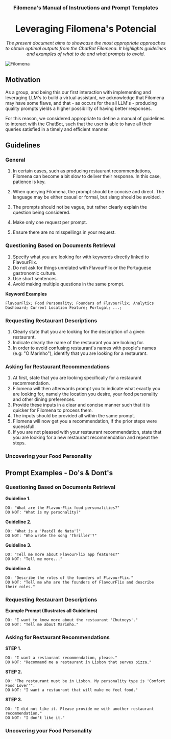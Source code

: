 <div align="center">
  <h3>Filomena's Manual of Instructions and Prompt Templates</h3>
  <h1> Leveraging Filomena's Potencial</h1>
  
<p><em> The present document aims to showcase the most appropriate approaches to obtain optimal outputs from the ChatBot Filomena. It highlights guidelines and examples of what to do and what prompts to avoid. </em></p>


</div>



![Filomena](https://cdn.discordapp.com/attachments/1150843302644547768/1190661589347602492/1000_F_378272550_xN8H7ZVudgCYWzfuZxRxVS5uFKjzsoMg.jpg?ex=65a29d04&is=65902804&hm=4a84c24f579a1d8ac5493b28f47b50c1dc7aaabc2832cb090bd7e4e95b2ab786&)

## Motivation

As a group, and being this our first interaction with implementing and leveraging LLM's to build a virtual assistant, we acknowledge that Filomena may have some flaws, and that - as occurs for the all LLM's - producing quality prompts yields a higher possibility of having better responses.

For this reason, we considered appropriate to define a manual of guidelines to interact with the ChatBot, such that the user is able to have all their queries satisfied in a timely and efficient manner.


## Guidelines

### General


1.  In certain cases, such as producing restaurant recommendations, Filomena can become a bit slow to deliver their response. In this case, patience is key.

2.  When querying Filomena, the prompt should be concise and direct. The language may be either casual or formal, but slang should be avoided.
3.  The prompts should not be vague, but rather clearly explain the question being considered.
4.  Make only one request per prompt.
5.  Ensure there are no misspellings in your request.


### Questioning Based on Documents Retrieval

1. Specify what you are looking for with keywords directly linked to FlavourFlix.
2. Do not ask for things unrelated with FlavourFlix or the Portuguese gastronomic culture.
3. Use short sentences.
4. Avoid making multiple questions in the same prompt.

__Keyword Examples__

``` 
FlavourFlix; Food Personality; Founders of FlavourFlix; Analytics Dashboard; Current Location Feature; Portugal; ...;
````

### Requesting Restaurant Descriptions

1. Clearly state that you are looking for the description of a given restaurant.
2. Indicate clearly the name of the restaurant you are looking for.
3. In order to avoid confusing restaurant's names with people's names (e.g: "O Marinho"), identify that you are looking for a restaurant.

### Asking for Restaurant Recommendations

1. At first, state that you are looking specifically for a restaurant recommendation.
2. Filomena will then afterwards prompt you to indicate what exactly you are looking for, namely the location you desire, your food personality and other dining preferences.
3. Provide these inputs in a clear and concise manner such that it is quicker for Filomena to process them. 
4. The inputs should be provided all within the same prompt.
5. Filomena will now get you a recommendation, if the prior steps were sucessfull.
6. If you are not pleased with your restaurant recommendation, state that you are looking for a new restaurant recommendation and repeat the steps.

### Uncovering your Food Personality



## Prompt Examples - Do's & Dont's

### Questioning Based on Documents Retrieval
__Guideline 1.__

```
DO: "What are the FlavourFlix food personalities?"
DO NOT: "What is my personality?"
```

__Guideline 2.__
```
DO: "What is a 'Pastél de Nata'?"
DO NOT: "Who wrote the song 'Thriller'?"
```

__Guideline 3.__
```
DO: "Tell me more about FlavourFlix app features?"
DO NOT: "Tell me more..."
```

__Guideline 4.__ 
```
DO: "Describe the roles of the founders of FlavourFlix."
DO NOT: "Tell me who are the founders of FlavourFlix and describe their roles."
```

### Requesting Restaurant Descriptions

__Example Prompt (Illustrates all Guidelines)__
```
DO: "I want to know more about the restaurant 'Chutneys'."
DO NOT: "Tell me about Marinho."
```

### Asking for Restaurant Recommendations

__STEP 1.__
```
DO: "I want a restaurant recommendation, please."
DO NOT: "Recommend me a restaurant in Lisbon that serves pizza."
```

__STEP 2.__
```
DO: "The restaurant must be in Lisbon. My personality type is 'Comfort Food Lover'".
DO NOT: "I want a restaurant that will make me feel food."
```

__STEP 3.__
```
DO: "I did not like it. Please provide me with another restaurant recommendation."
DO NOT: "I don't like it."
```
### Uncovering your Food Personality

